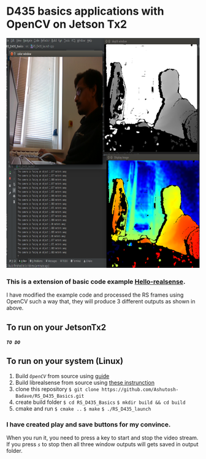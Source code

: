 # D435 basics applications with OpenCV on Jetson Tx2

<img src="output/Combined_output.png" width="800" height="600"  alt=""/>

### This is a extension of basic code example [Hello-realsense](https://github.com/IntelRealSense/librealsense/tree/master/examples/hello-realsense).

I have modified the example code and processed the RS frames using OpenCV such a way that, they will produce 3 different 
outputs as shown in above.

## To run on your JetsonTx2

 **_`TO DO`_**

## To run on your system (Linux)
1. Build *`OpenCV`* from source using [guide](https://docs.opencv.org/trunk/d7/d9f/tutorial_linux_install.html) 
2. Build librealsense from source using [these instrunction]()
3. clone this repository
        `$ git clone https://github.com/Ashutosh-Badave/RS_D435_Basics.git`
4. create build folder
        `$ cd RS_D435_Basics` 
        `$ mkdir build && cd build`
5. cmake and run
        `$ cmake ..`
        `$ make`
        `$ ./RS_D435_launch`

### I have created play and save buttons for my convince. 
When you run it, you need to press a key to start and stop the video stream. If you press *`s`* to stop then all three 
window outputs will gets saved in output folder.   
 